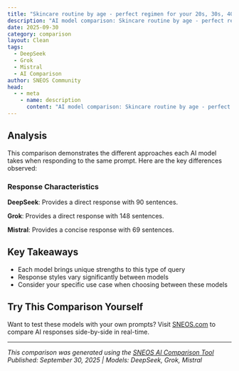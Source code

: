 ```yaml
---
title: "Skincare routine by age - perfect regimen for your 20s, 30s, 40s"
description: "AI model comparison: Skincare routine by age - perfect regimen for your 20s, 30s, 40s..."
date: 2025-09-30
category: comparison
layout: Clean
tags:
  - DeepSeek
  - Grok
  - Mistral
  - AI Comparison
author: SNEOS Community
head:
  - - meta
    - name: description
      content: "AI model comparison: Skincare routine by age - perfect regimen for your 20s, 30s, 40s..."
---
```


<ChatComparison
  title="Skincare routine by age - perfect regimen for your 20s, 30s, 40s"
  prompt="Skincare routine by age - perfect regimen for your 20s, 30s, 40s"
  :responses='{"DeepSeek": "Of course! A perfect skincare routine evolves with your skin\u0027s changing needs. Here is a comprehensive guide to building the ideal regimen for your 20s, 30s, 40s, and beyond.\n\nThe golden rule for **every age**: **Consistency is more important than perfection, and sunscreen is non-negotiable.**\n\n---\n\n### \uD83C\uDFAF The Perfect Skincare Routine for Your 20s\n\n**Your Skin\u0027s Profile:** This is your skin\u0027s \u0022peak\u0022 in terms of collagen production and cell turnover. The primary goals are prevention, protection, and establishing healthy habits. Common concerns include acne, oiliness, and the first signs of sun damage.\n\n**The Core Mission:** **Prevention \u0026 Protection.**\n\n#### \u2600\uFE0F Morning Routine\n1. **Gentle Cleanser:** Use a water-based cleanser to remove overnight residue without stripping the skin.\n2. **Antioxidant Serum:** A **Vitamin C serum** is ideal. It protects against environmental damage (pollution, UV rays) and brightens the skin.\n3. **Moisturizer:** A lightweight, oil-free lotion or gel. Look for hydrating ingredients like hyaluronic acid.\n4. **Sunscreen (SPF 30-50):** The most crucial step! Use a broad-spectrum formula every single day, rain or shine.\n\n#### \uD83C\uDF19 Evening Routine\n1. **Makeup Remover / Oil Cleanser (Double Cleanse):** Essential if you wear makeup or sunscreen. This first step breaks down all the products on your skin.\n2. **Gentle Cleanser:** A second wash with your regular cleanser to clean the skin itself.\n3. **Treatment (2-3 times a week):** This is where you address specific concerns.\n * For Acne/Texture: A **BHA (Beta Hydroxy Acid/Salicylic Acid)** to unclog pores.\n * For Dullness/Prevention: An **AHA (Alpha Hydroxy Acid/Glycolic or Lactic Acid)** to exfoliate and brighten.\n * **Retinol:** Start a low-dose retinol 1-2 nights a week to boost cell turnover and prevent early signs of aging.\n4. **Moisturizer:** The same lightweight moisturizer as your morning routine.\n\n---\n\n### \uD83D\uDC8E The Perfect Skincare Routine for Your 30s\n\n**Your Skin\u0027s Profile:** Collagen production begins to slow down. You might notice your first fine lines (especially around the eyes), a slight loss of firmness, and past sun damage may surface as dark spots. Hormonal changes can also cause adult acne.\n\n**The Core Mission:** **Prevention \u002B Correction.**\n\n#### \u2600\uFE0F Morning Routine\n1. **Gentle Cleanser** or simply rinse with water if your skin is dry.\n2. **Antioxidant Serum:** **Vitamin C** remains a powerhouse. You can also explore other antioxidants like Niacinamide, which helps with brightness, pores, and strengthening the skin barrier.\n3. **Eye Cream:** Introduce a hydrating eye cream with peptides or caffeine to address fine lines and puffiness.\n4. **Moisturizer:** Upgrade to a more nourishing cream that supports the skin barrier. Ceramides and peptides are excellent ingredients.\n5. **Sunscreen (SPF 30-50):** Non-negotiable, now more than ever.\n\n#### \uD83C\uDF19 Evening Routine\n1. **Double Cleanse:** Absolutely key to thoroughly remove the day.\n2. **Treatment Serum:**\n * **Retinoid:** This is the time to be consistent with a **retinol** or consider a prescription retinoid like Tretinoin for its proven anti-aging and skin-smoothing benefits.\n * **Alternate Nights:** On nights you don\u0027t use a retinoid, use a hydrating serum with Hyaluronic Acid or an exfoliating acid (AHA/BHA) 1-2 times a week.\n3. **Eye Cream:** Use your dedicated eye cream.\n4. **Moisturizer/Night Cream:** Use a richer, reparative night cream to support overnight skin recovery.\n\n---\n\n### \u2728 The Perfect Skincare Routine for Your 40s \u0026 Beyond\n\n**Your Skin\u0027s Profile:** Menopause can cause significant changes: dryness, thinning skin, loss of elasticity, and deeper wrinkles. Cell renewal is much slower, leading to dullness.\n\n**The Core Mission:** **Intensive Repair \u0026 Hydration.**\n\n#### \u2600\uFE0F Morning Routine\n1. **Rinse with Water** or use an ultra-gentle, creamy cleanser.\n2. **Antioxidant Serum:** A potent **Vitamin C** serum or a combination antioxidant serum to fight cumulative environmental damage.\n3. **Treatment Essence or Serum:** Add a hydrating essence with ingredients like Ferments or Snail Mucin for an extra layer of moisture and glow.\n4. **Eye Cream:** Use a richer, treatment-focused eye cream with peptides and retinol to target crow\u0027s feet and loss of firmness.\n5. **Moisturizer:** A rich, barrier-supporting cream with lipids, ceramides, and fatty acids.\n6. **Sunscreen (SPF 30-50):** Your best defense against further aging.\n\n#### \uD83C\uDF19 Evening Routine\n1. **Double Cleanse:** Use a nourishing balm or oil cleanser.\n2. **Prescription-Strength Treatment:** This is the decade to consider **Tretinoin** or **Tazarotene** if you can tolerate them, as they are the gold standard for collagen production.\n3. **Hydrating \u0026 Plumping Serums:** Layer a Hyaluronic Acid serum on damp skin before your treatment. Consider serums with growth factors or peptides.\n4. **Eye Cream:** Your richest formula goes here.\n5. **Night Cream or Face Oil:** Seal everything in with a deeply reparative night cream. Consider adding a few drops of a nourishing face oil (like Squalane, Marula, or Rosehip) to your moisturizer for an extra boost.\n\n---\n\n### \uD83D\uDCCA At-a-Glance Regimen Summary\n\n| Step | Your 20s (Prevent) | Your 30s (Correct \u0026 Prevent) | Your 40s\u002B (Intensively Repair) |\n| :--- | :--- | :--- | :--- |\n| **AM Cleanse** | Gentle Cleanser | Rinse Water / Gentle Cleanser | Rinse Water / Cream Cleanser |\n| **AM Serum** | Vitamin C | Vitamin C / Niacinamide | Potent Vitamin C \u002B Hydrating Serum |\n| **AM Eye Cream** | (Optional) | Hydrating Eye Cream | Treatment Eye Cream (Peptides/Retinol) |\n| **AM Moisturizer**| Lightweight Lotion | Barrier-Support Cream | Rich, Nourishing Cream |\n| **AM Sunscreen** | **SPF 30-50** | **SPF 30-50** | **SPF 30-50** |\n| **PM 1st Cleanse**| Makeup Remover/Oil | Double Cleanse | Nourishing Balm/Oil |\n| **PM 2nd Cleanse**| Gentle Cleanser | Gentle Cleanser | Creamy/Cream Cleanser |\n| **PM Treatment** | Retinol 1-2x/wk | **Consistent Retinol** | **Prescription Retinoid (if tolerated)** |\n| **PM Hydration** | Lightweight Lotion | Hydrating Serum \u002B Cream | Hydrating Serum \u002B Peptides |\n| **PM Moisturizer** | Lightweight Lotion | Repair Night Cream | Rich Night Cream \u002B Face Oil |\n\n### \uD83D\uDD2C Key Ingredients to Look For By Age:\n\n* **20s:** Hyaluronic Acid, Salicylic Acid, Low-Dose Retinol, Vitamin C.\n* **30s:** Retinol, Niacinamide, Peptides, Glycolic Acid, Vitamin C.\n* **40s\u002B:** Tretinoin, Peptides, Growth Factors, Ceramides, High-Strength Vitamin C, AHAs.\n\n**Final Pro-Tip:** Listen to your skin! These are guidelines, not strict rules. If your skin is feeling dry, scale back on actives and focus on hydration. If you have specific concerns like rosacea or severe acne, consulting a dermatologist is always the best course of action.", "Grok": "Creating a skincare routine tailored to your age is essential because our skin\u0027s needs change as we grow older due to factors like hormonal shifts, environmental damage, and the natural aging process. Below, I\u2019ve outlined perfect skincare regimens for your 20s, 30s, and 40s, focusing on prevention, maintenance, and repair at each stage. These routines are general guidelines and can be adjusted based on skin type (oily, dry, combination, sensitive) and specific concerns (acne, hyperpigmentation, etc.). Always consult a dermatologist for personalized advice, especially if you have persistent skin issues.\n\n---\n\n### Skincare Routine for Your 20s: Build a Foundation and Prevent Damage\nIn your 20s, your skin is typically at its peak with good elasticity and collagen production. The focus is on prevention, protection, and maintaining a healthy barrier to avoid future damage. This is also a time to address acne or oiliness, which are common due to hormonal activity.\n\n**Morning Routine:**\n1. **Cleanser**: Use a gentle, sulfate-free cleanser to remove excess oil and impurities without stripping the skin. (e.g., CeraVe Hydrating Cleanser or La Roche-Posay Toleriane Hydrating Gentle Cleanser)\n2. **Toner (Optional)**: If you\u2019re prone to oiliness or acne, use a mild toner with salicylic acid or witch hazel to control sebum and minimize pores. Otherwise, opt for a hydrating toner with hyaluronic acid. (e.g., Paula\u2019s Choice Skin Perfecting 2% BHA Liquid for oily skin)\n3. **Moisturizer**: Choose a lightweight, non-comedogenic moisturizer to keep skin hydrated without clogging pores. Look for one with hyaluronic acid or ceramides. (e.g., Neutrogena Hydro Boost Water Gel)\n4. **Sunscreen**: Apply a broad-spectrum SPF 30 or higher every day, even if you\u2019re indoors. UV damage starts early and leads to premature aging. (e.g., Biore UV Aqua Rich Watery Essence SPF 50\u002B or EltaMD UV Clear SPF 46)\n\n**Evening Routine:**\n1. **Cleanser**: Double cleanse if you wear makeup or sunscreen\u2014start with an oil-based cleanser or micellar water to remove residue, followed by your regular gentle cleanser. (e.g., DHC Deep Cleansing Oil)\n2. **Treatment (2-3 times a week)**: Introduce a mild exfoliant (chemical exfoliant with salicylic acid or glycolic acid) to prevent clogged pores and promote cell turnover. Avoid over-exfoliating to prevent irritation. (e.g., The Ordinary Salicylic Acid 2% Solution)\n3. **Moisturizer**: Use the same or a slightly richer moisturizer at night if your skin feels dry.\n4. **Spot Treatment (as needed)**: For acne breakouts, apply a benzoyl peroxide or salicylic acid spot treatment. (e.g., Differin Gel 0.1% Adapalene for acne)\n\n**Key Focus**: Sun protection and hydration are non-negotiable. Avoid heavy products unless your skin is very dry, as your natural oil production is often sufficient. Start good habits now\u2014sunscreen prevents 90% of visible aging signs, according to studies by the Skin Cancer Foundation.\n\n**Extras**: If you\u2019re dealing with acne, consider consulting a dermatologist for prescription treatments like retinoids. Drink plenty of water and maintain a balanced diet to support skin health.\n\n---\n\n### Skincare Routine for Your 30s: Maintain and Combat Early Aging Signs\nIn your 30s, collagen production begins to slow, and early signs of aging like fine lines, uneven tone, or dullness may appear. Hormonal changes (e.g., pregnancy or stress) can also trigger pigmentation or adult acne. The goal is to maintain skin health, boost hydration, and introduce anti-aging ingredients.\n\n**Morning Routine:**\n1. **Cleanser**: Stick to a gentle, hydrating cleanser to avoid disrupting the skin barrier, which can become more sensitive. (e.g., Cetaphil Gentle Skin Cleanser)\n2. **Antioxidant Serum**: Use a vitamin C serum (5-15% concentration) to brighten skin, fade dark spots, and protect against free radical damage from UV and pollution. (e.g., Skinceuticals C E Ferulic or The Ordinary Vitamin C Suspension 23%)\n3. **Moisturizer**: Opt for a moisturizer with added peptides or ceramides to support skin barrier repair and hydration. (e.g., Drunk Elephant Protini Polypeptide Cream)\n4. **Sunscreen**: Continue with a broad-spectrum SPF 30 or higher, preferably one with a lightweight, non-greasy formula or added antioxidants. Reapply every 2-3 hours if exposed to sun. (e.g., Supergoop Unseen Sunscreen SPF 40)\n\n**Evening Routine:**\n1. **Cleanser**: Double cleanse to remove makeup, sunscreen, and pollutants thoroughly.\n2. **Retinol (2-3 times a week, gradually increase)**: Start with a low-strength retinol (0.25-0.5%) to boost collagen, reduce fine lines, and improve texture. Always follow with a moisturizer to minimize irritation. (e.g., The Ordinary Retinol 0.2% in Squalane or Paula\u2019s Choice 1% Retinol Booster)\n3. **Hydrating Serum**: Use a serum with hyaluronic acid to replenish moisture, especially if retinol causes dryness. (e.g., The Inkey List Hyaluronic Acid Serum)\n4. **Moisturizer**: Use a richer cream at night with ingredients like niacinamide or lipids to repair the skin barrier overnight. (e.g., CeraVe PM Facial Moisturizing Lotion)\n\n**Key Focus**: Retinol and vitamin C are game-changers in your 30s for preventing deeper wrinkles and hyperpigmentation. Studies show retinol can increase collagen production by up to 80% over consistent use (Journal of Cosmetic Dermatology). Don\u2019t skip sunscreen, as UV damage now accelerates aging signs.\n\n**Extras**: Add a weekly hydrating or exfoliating mask (like one with lactic acid for gentle exfoliation). Address stress and sleep, as cortisol and lack of rest can exacerbate skin issues. Eye cream with caffeine or peptides can help with early puffiness or crow\u2019s feet if needed. (e.g., The Ordinary Caffeine Solution 5% \u002B EGCG)\n\n---\n\n### Skincare Routine for Your 40s: Repair and Strengthen\nIn your 40s, collagen and elastin decline more noticeably, leading to deeper lines, sagging, and loss of firmness. Skin may become drier due to reduced oil production, and hyperpigmentation or sun damage from earlier years may surface. The focus shifts to repair, deep hydration, and strengthening the skin barrier.\n\n**Morning Routine:**\n1. **Cleanser**: Use a creamy, hydrating cleanser to avoid stripping moisture from increasingly dry or sensitive skin. (e.g., First Aid Beauty Ultra Repair Cream Cleanser)\n2. **Antioxidant Serum**: Continue with a vitamin C serum or add one with ferulic acid for enhanced protection and brightening. (e.g., La Roche-Posay Vitamin C Serum)\n3. **Hydrating Serum**: Layer a hyaluronic acid serum to combat dryness and plump the skin. (e.g., Vichy Mineral 89 Hyaluronic Acid Booster)\n4. **Moisturizer**: Use a richer moisturizer with peptides, ceramides, or growth factors to support skin structure and hydration. (e.g., Olay Regenerist Micro-Sculpting Cream)\n5. **Sunscreen**: Stick to SPF 30 or higher with a formula that includes hydrating ingredients or a slight tint for even tone. (e.g., Colorescience Sunforgettable Total Protection Face Shield SPF 50)\n\n**Evening Routine:**\n1. **Cleanser**: Double cleanse with a gentle oil or balm followed by a hydrating cleanser to remove impurities without drying out skin. (e.g., Banila Co Clean It Zero Cleansing Balm)\n2. **Retinol or Retinoid (3-5 times a week)**: Upgrade to a stronger retinol (0.5-1%) or a prescription retinoid (like tretinoin) if tolerated, to boost collagen and address deeper wrinkles. Buffer with moisturizer if irritation occurs. (e.g., SkinCeuticals Retinol 0.5)\n3. **Repair Serum or Oil**: Use a serum or facial oil with ingredients like bakuchiol (a gentler retinol alternative) or squalane to lock in moisture and repair the barrier. (e.g., Herbivore Bakuchiol Retinol Alternative Serum)\n4. **Moisturizer**: Apply a thick, nourishing night cream with ceramides, fatty acids, or even a small amount of occlusive like petroleum jelly in dry areas to prevent moisture loss. (e.g., La Roche-Posay Cicaplast Baume B5)\n5. **Eye Cream**: Use a targeted eye cream with retinol, peptides, or vitamin K to address fine lines, dark circles, and sagging. (e.g., RoC Retinol Correxion Eye Cream)\n\n**Key Focus**: Hydration and barrier repair are critical as natural lipids decrease. Retinoids remain effective for anti-aging\u2014clinical trials show they reduce wrinkle depth by 20-30% over 6 months (American Academy of Dermatology). Sun protection is still vital to prevent further damage.\n\n**Extras**: Incorporate a weekly gentle chemical peel or mask with AHAs (like lactic acid) for radiance, but avoid overdoing it. Consider professional treatments like microneedling or laser for stubborn pigmentation or sagging if budget allows. Prioritize lifestyle factors\u2014adequate sleep, a diet rich in antioxidants (think berries and greens), and stress management can visibly improve skin resilience.\n\n---\n\n", "Mistral": "A well-tailored skincare routine can help maintain healthy and youthful skin at any age. Here are some recommendations for each decade:\n\n### 20s\nIn your 20s, your skin is generally at its peak, but it\u0027s important to start good habits early to prevent future damage.\n\n**Morning Routine:**\n1. **Cleanser:** Use a gentle cleanser to remove any impurities without stripping the skin of its natural oils.\n2. **Toner:** Apply a toner to balance the skin\u0027s pH and prepare it for the next steps.\n3. **Serum:** Consider a vitamin C serum to brighten the skin and protect against environmental damage.\n4. **Moisturizer:** Use a lightweight moisturizer to keep the skin hydrated.\n5. **Sunscreen:** Apply a broad-spectrum sunscreen with at least SPF 30 to protect against UV damage.\n\n**Evening Routine:**\n1. **Cleanser:** Use the same gentle cleanser to remove makeup and dirt.\n2. **Toner:** Apply toner again.\n3. **Serum:** Use a retinol serum (start with a lower concentration) to promote cell turnover and prevent fine lines.\n4. **Moisturizer:** Apply a moisturizer to hydrate the skin.\n5. **Eye Cream:** Start using an eye cream to prevent early signs of aging around the eyes.\n\n### 30s\nIn your 30s, you may start to see the first signs of aging, such as fine lines and uneven skin tone.\n\n**Morning Routine:**\n1. **Cleanser:** Use a gentle cleanser.\n2. **Toner:** Apply toner.\n3. **Serum:** Continue with vitamin C serum.\n4. **Moisturizer:** Use a moisturizer with added antioxidants.\n5. **Sunscreen:** Apply a broad-spectrum sunscreen with at least SPF 30.\n\n**Evening Routine:**\n1. **Cleanser:** Use the same gentle cleanser.\n2. **Toner:** Apply toner.\n3. **Serum:** Increase the concentration of retinol serum.\n4. **Moisturizer:** Use a richer moisturizer to combat dryness.\n5. **Eye Cream:** Continue using an eye cream, possibly with added peptides.\n\n### 40s\nIn your 40s, skin may become drier, and signs of aging like wrinkles and age spots may become more pronounced.\n\n**Morning Routine:**\n1. **Cleanser:** Use a gentle cleanser.\n2. **Toner:** Apply toner.\n3. **Serum:** Continue with vitamin C serum and consider adding a hyaluronic acid serum for extra hydration.\n4. **Moisturizer:** Use a rich moisturizer with added peptides.\n5. **Sunscreen:** Apply a broad-spectrum sunscreen with at least SPF 30.\n\n**Evening Routine:**\n1. **Cleanser:** Use the same gentle cleanser.\n2. **Toner:** Apply toner.\n3. **Serum:** Use a higher concentration of retinol serum and consider adding a peptide serum.\n4. **Moisturizer:** Use a rich moisturizer with added antioxidants.\n5. **Eye Cream:** Use an eye cream with added retinol or peptides.\n\n### Additional Tips:\n- **Exfoliation:** Incorporate gentle exfoliation 1-2 times a week to remove dead skin cells and promote cell turnover.\n- **Masks:** Use hydrating or brightening masks once a week to give your skin an extra boost.\n- **Lifestyle:** Maintain a healthy diet, stay hydrated, and get enough sleep to support overall skin health.\n- **Professional Treatments:** Consider professional treatments like chemical peels, microdermabrasion, or laser treatments for more targeted concerns.\n\nAlways remember that everyone\u0027s skin is unique, so it\u0027s important to consult with a dermatologist to tailor a routine that best suits your specific needs and concerns."}' 
  published-date="22:46"
/>

## Analysis

This comparison demonstrates the different approaches each AI model takes when responding to the same prompt. Here are the key differences observed:

### Response Characteristics

**DeepSeek**: Provides a direct response with 90 sentences. 

**Grok**: Provides a direct response with 148 sentences. 

**Mistral**: Provides a concise response with 69 sentences. 

## Key Takeaways

- Each model brings unique strengths to this type of query
- Response styles vary significantly between models
- Consider your specific use case when choosing between these models

## Try This Comparison Yourself

Want to test these models with your own prompts? Visit [SNEOS.com](https://sneos.com) to compare AI responses side-by-side in real-time.

---

*This comparison was generated using the [SNEOS AI Comparison Tool](https://sneos.com)*
*Published: September 30, 2025 | Models: DeepSeek, Grok, Mistral*
